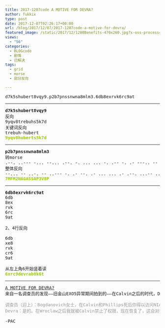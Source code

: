 ```yaml
---
title: 2017-1207code A MOTIVE FOR DEVRA?
author: fukkix
type: post
date: 2017-12-07T02:26:17+00:00
url: /blog/2017/12/07/2017-1207code-a-motive-for-devra/
featured_image: /static/2017/12/1208Benefits-470x260.jpg?x-oss-process=image/resize,m_fill,w_470,h_220
views:
  - "56"
categories:
  - BLOGcode
  - 剧情
  - 已解决
tags:
  - grid
  - morse
  - 部分反向

---
```

<pre>d7k5shubert8vqy9.p2b7pnssnwna8mlm3.6db8exrvk6rc9at<!--more--></pre>

* * *

<pre><strong>d7k5shubert8vqy9
</strong>反向
9yqv8trebuhs5k7d
关键词反向
trebuh-hubert<strong>
<span style="color: #99cc00;">9yqv8huberts5k7d</span></strong></pre>

* * *

<pre><strong>p2b7pnssnwna8mlm3
</strong>转morse
.--. ..--- -... --... .--. -. ... ... -. .-- -. .- ---.. -- .-.. -- ...-- 
整体反向
--... -- ..-. -- ..--- -. .- --. .- ... ... .- .--. ...-- ...- ---.. .--.<strong>
<span style="color: #99cc00;">7MFM2NAGASSAP3V8P</span></strong></pre>

* * *

<pre><strong>6db8exrvk6rc9at
</strong>6db
8ex
rvk
6rc
9at

2、4行反向

6db
xe8
rvk
cr6
9at

从左上角6开始竖着读<strong>
<span style="color: #99cc00;">6xrc9devrab8k6t</span></strong></pre>

* * *

<pre><a href="http://investigate.ingress.com/2017/12/07/a-motive-for-devra/">A MOTIVE FOR DEVRA?
</a>来自一名调查员的发现——旧金山EXO5异常期间拍到的——在Calvin之后的时代，Devra访问重要信息的权限有了变化？Hank Johnson为他的老朋友开启了什么？是和Calvin之死有关？

<span style="color: #999999;">调查员（迎上）：Bogdanovich女士，在Calvin和Phillips死后你得以访问NIA和IQTech档案的事是真的吗？</span>
<span style="color: #999999;">Devra：是的。在Wroclaw之后我就被Calvin禁止了权限，现在恢复了，这会对抵抗阵营起到很大影响。我真的很高兴。哦，我得走了。（匆忙离去）</span>

-PAC</pre>